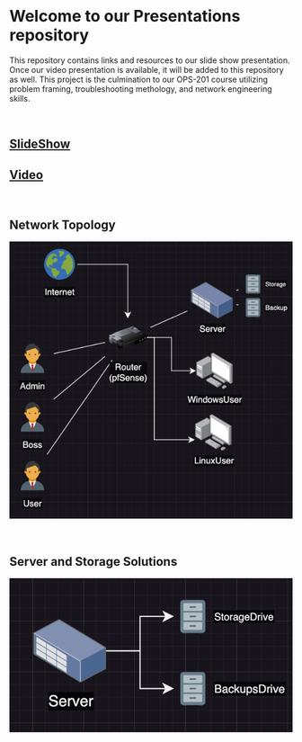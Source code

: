 <br>

# Welcome to our Presentations repository

 This repository contains links and resources to our slide show presentation. Once our video presentation is available, it will be added to this repository as well. This project is the culmination to our OPS-201 course utilizing problem framing, troubleshooting methology, and network engineering skills.

<br>

## [SlideShow](SlideshowPresentation.pdf)

## [Video](https://zoom.us/rec/play/4z03jSBDifBLsvBcojjKQqqPY9xs9lbZY80KeyMURe7wj-Eh3AIl0jHDVNSMckqQjoiLp6TNtQT5P1lr.TRerqPuIZvsz3wVt?canPlayFromShare=true&from=share_recording_detail&continueMode=true&componentName=rec-play&originRequestUrl=https%3A%2F%2Fzoom.us%2Frec%2Fshare%2FII_VEfS0VIf0ty3RFjgV0JSWp1iebJn2w-tF9C5NrgbY8EFNgHiotTmLWyKcH85e.Jzp0LPRL5d3ISxP5)

<br>

## Network Topology

![Network](./Topology/Network.png)

<br>

## Server and Storage Solutions

![Server](./Topology/Server.png)
